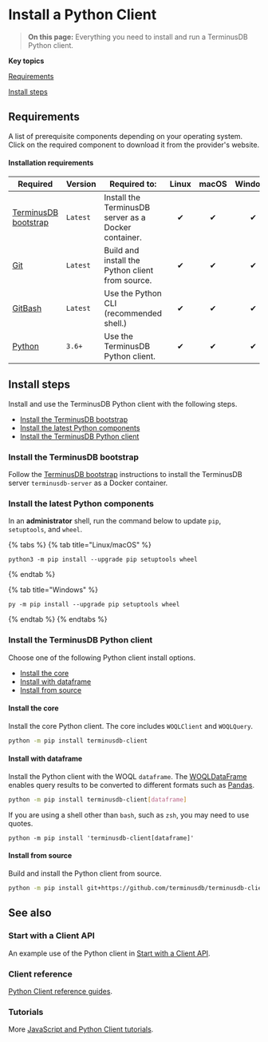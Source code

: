 # Install a Python Client

> **On this page:** Everything you need to install and run a TerminusDB Python client.

**Key topics**

[Requirements](install-python-client.md#requirements)

[Install steps](install-python-client.md#install-steps)

## Requirements

A list of prerequisite components depending on your operating system. Click on the required component to download it from the provider's website.

#### Installation requirements

| Required                                                                        | Version  | Required to:                                         | Linux | macOS | Windows |
| ------------------------------------------------------------------------------- | -------- | ---------------------------------------------------- | :---: | :---: | :-----: |
| [TerminusDB bootstrap](../../terminusdb/install/install-as-docker-container.md) | `Latest` | Install the TerminusDB server as a Docker container. |   ✔   |   ✔   |    ✔    |
| [Git](https://git-scm.com/downloads)                                            | `Latest` | Build and install the Python client from source.     |   ✔   |   ✔   |    ✔    |
| [GitBash](https://git-scm.com/downloads)                                        | `Latest` | Use the Python CLI (recommended shell.)              |   ✔   |   ✔   |    ✔    |
| [Python](https://www.python.org/downloads/)                                     | `3.6+`   | Use the TerminusDB Python client.                    |   ✔   |   ✔   |    ✔    |

## Install steps

Install and use the TerminusDB Python client with the following steps.

* [Install the TerminusDB bootstrap](install-python-client.md#install-the-terminusdb-bootstrap)
* [Install the latest Python components](install-python-client.md#install-the-latest-python-components)
* [Install the TerminusDB Python client](install-python-client.md#install-the-terminusdb-python-client)

### Install the TerminusDB bootstrap

Follow the [TerminusDB bootstrap](../../../terminusx/install/install/install-as-docker-container/) instructions to install the TerminusDB server `terminusdb-server` as a Docker container.

### Install the latest Python components

In an **administrator** shell, run the command below to update `pip`, `setuptools`, and `wheel`.

{% tabs %}
{% tab title="Linux/macOS" %}
```
python3 -m pip install --upgrade pip setuptools wheel
```
{% endtab %}

{% tab title="Windows" %}
```
py -m pip install --upgrade pip setuptools wheel
```
{% endtab %}
{% endtabs %}

### Install the TerminusDB Python client

Choose one of the following Python client install options.

* [Install the core](install-python-client.md#install-the-core)
* [Install with dataframe](install-python-client.md#install-with-dataframe)
* [Install from source](install-python-client.md#install-from-source)

#### Install the core

Install the core Python client. The core includes `WOQLClient` and `WOQLQuery`.

```bash
python -m pip install terminusdb-client
```

#### Install with dataframe

Install the Python client with the WOQL `dataframe`. The [WOQLDataFrame](https://terminusdb.github.io/terminusdb-client-python/woqlDataframe.html) enables query results to be converted to different formats such as [Pandas](https://pandas.pydata.org/docs/reference/api/pandas.DataFrame.html).

```bash
python -m pip install terminusdb-client[dataframe]
```

If you are using a shell other than `bash`, such as `zsh`, you may need to use quotes.

```
python -m pip install 'terminusdb-client[dataframe]'
```

#### Install from source

Build and install the Python client from source.

```bash
python -m pip install git+https://github.com/terminusdb/terminusdb-client-python.git
```

## See also

### Start with a Client API

An example use of the Python client in [Start with a Client API](../quick-start/start-with-client.md).

### Client reference

[Python Client reference guides](../../terminusx-db/reference-guides/client.md#python-client-reference).

### Tutorials

More [JavaScript and Python Client tutorials](../../terminusx-db/tutorials/javascript-and-python-tutorials.md).
